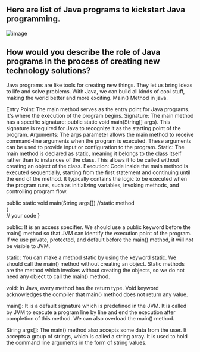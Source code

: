 ## Here are list of Java programs to kickstart Java programming.

![image](https://github.com/snjaisky/Java_Basic_programs/assets/103815116/ffc9abfd-3fb4-4eaf-a541-8bfe0e256a3e)


## How would you describe the role of Java programs in the process of creating new technology solutions?


Java programs are like tools for creating new things. They let us bring ideas to life and solve problems. With Java, we can build all kinds of cool stuff, making the world better and more exciting.
Main() Method in java.


Entry Point: The main method serves as the entry point for Java programs. It's where the execution of the program begins.
Signature: The main method has a specific signature: public static void main(String[] args). This signature is required for Java to recognize it as the starting point of the program.
Arguments: The args parameter allows the main method to receive command-line arguments when the program is executed. These arguments can be used to provide input or configuration to the program.
Static: The main method is declared as static, meaning it belongs to the class itself rather than to instances of the class. This allows it to be called without creating an object of the class.
Execution: Code inside the main method is executed sequentially, starting from the first statement and continuing until the end of the method. It typically contains the logic to be executed when the program runs, such as initializing variables, invoking methods, and controlling program flow.




public static void main(String args[])  //static method  
{  
// your code
}



public: It is an access specifier. We should use a public keyword before the main() method so that JVM can identify the execution point of the program. If we use private, protected, and default before the main() method, it will not be visible to JVM.

static: You can make a method static by using the keyword static. We should call the main() method without creating an object. Static methods are the method which invokes without creating the objects, so we do not need any object to call the main() method.

void: In Java, every method has the return type. Void keyword acknowledges the compiler that main() method does not return any value.

main(): It is a default signature which is predefined in the JVM. It is called by JVM to execute a program line by line and end the execution after completion of this method. We can also overload the main() method.

String args[]: The main() method also accepts some data from the user. It accepts a group of strings, which is called a string array. It is used to hold the command line arguments in the form of string values.

